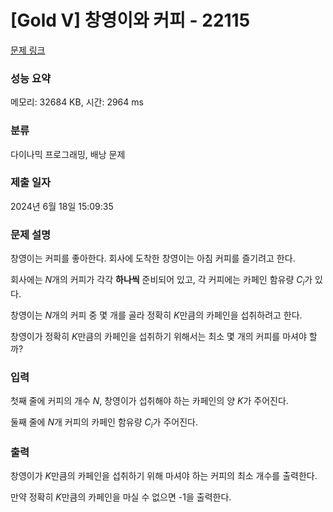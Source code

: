 # [Gold V] 창영이와 커피 - 22115 

[문제 링크](https://www.acmicpc.net/problem/22115) 

### 성능 요약

메모리: 32684 KB, 시간: 2964 ms

### 분류

다이나믹 프로그래밍, 배낭 문제

### 제출 일자

2024년 6월 18일 15:09:35

### 문제 설명

<p>창영이는 커피를 좋아한다. 회사에 도착한 창영이는 아침 커피를 즐기려고 한다.</p>

<p>회사에는 <em>N</em>개의 커피가 각각 <strong>하나씩</strong> 준비되어 있고, 각 커피에는 카페인 함유량 <em>C<sub>i</sub></em>가 있다.</p>

<p>창영이는 <em>N</em>개의 커피 중 몇 개를 골라 정확히 <em>K</em>만큼의 카페인을 섭취하려고 한다.</p>

<p>창영이가 정확히 <em>K</em>만큼의 카페인을 섭취하기 위해서는 최소 몇 개의 커피를 마셔야 할까?</p>

### 입력 

 <p>첫째 줄에 커피의 개수 <em>N</em>, 창영이가 섭취해야 하는 카페인의 양 <em>K</em>가 주어진다.</p>

<p>둘째 줄에 <em>N</em>개 커피의 카페인 함유량 <em>C<sub>i</sub></em>가 주어진다.</p>

### 출력 

 <p>창영이가 <em>K</em>만큼의 카페인을 섭취하기 위해 마셔야 하는 커피의 최소 개수를 출력한다.</p>

<p>만약 정확히 <em>K</em>만큼의 카페인을 마실 수 없으면 -1을 출력한다.</p>

